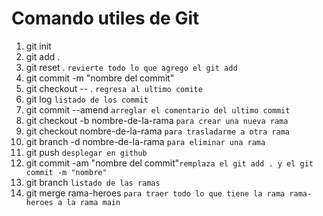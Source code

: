 # Comando utiles de Git

1.  git init
2.  git add .
3.  git reset .  ```revierte todo lo que agrego el git add```
4.  git commit -m "nombre del commit"
5.  git checkout -- .  ```regresa al ultimo comite```
6.  git log      ```listado de los commit```
7.  git commit --amend     ```arreglar el comentario del ultimo commit```
8.  git checkout -b nombre-de-la-rama  ```para crear una nueva rama```
9.  git checkout nombre-de-la-rama  ```para trasladarme a otra rama```
10. git branch -d nombre-de-la-rama ```para eliminar una rama```
11. git push ```desplegar en github```
12. git commit -am "nombre del commit"```remplaza el git add . y el git commit -m "nombre" ```
13. git branch ```listado de las ramas```
14. git merge rama-heroes  ```para traer todo lo que tiene la rama rama-heroes a la rama main```